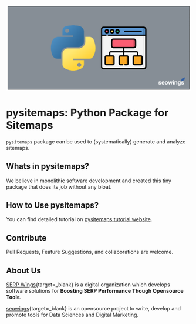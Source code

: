 ![pysitemaps feature image](img/feature-image.png)

# pysitemaps: Python Package for Sitemaps

``pysitemaps`` package can be used to (systematically) generate and analyze sitemaps.

## Whats in pysitemaps?

We believe in monolithic software development and created this tiny package that does its job without any bloat. 

## How to Use pysitemaps?

You can find detailed tutorial on [pysitemaps tutorial website](https://serpwings.com/software/python-sitemaps/).

## Contribute

Pull Requests, Feature Suggestions, and collaborations are welcome.

## About Us

[SERP Wings](https://www.serpwings.com){target=_blank} is a digital organization which develops software solutions for **Boosting SERP Performance Though Opensource Tools**.

[seowings](https://www.seowings.org){target=_blank} is an opensource project to write, develop and promote tools for Data Sciences and Digital Marketing.